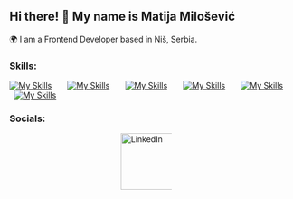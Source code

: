 ## Hi there! 👋 My name is Matija Milošević

🌍 I am a Frontend Developer based in Niš, Serbia.

<h3>Skills:</h3>

[![My Skills](https://skillicons.dev/icons?i=html,css)](https://skillicons.dev) &nbsp; &nbsp; &nbsp; [![My Skills](https://skillicons.dev/icons?i=bootstrap,tailwind,sass)](https://skillicons.dev) &nbsp; &nbsp; &nbsp; [![My Skills](https://skillicons.dev/icons?i=js,ts)](https://skillicons.dev) &nbsp; &nbsp; &nbsp; [![My Skills](https://skillicons.dev/icons?i=angular,react)](https://skillicons.dev)  &nbsp; &nbsp; &nbsp; [![My Skills](https://skillicons.dev/icons?i=firebase)](https://skillicons.dev)  &nbsp; &nbsp; &nbsp; [![My Skills](https://skillicons.dev/icons?i=figma)](https://skillicons.dev) 

<h3>Socials:</h3>

<div style="display: flex; justify-content: center; align-items: center;">
  <a href="https://www.linkedin.com/in/matija-milosevic">
    <img style="margin-left: -10px;" src="https://ime.westwebart.pro/wp-content/uploads/2021/10/tt3.png" alt="LinkedIn" width="100px">
  </a>
</div>

<!--
**matijars/matijars** is a ✨ _special_ ✨ repository because its `README.md` (this file) appears on your GitHub profile.


